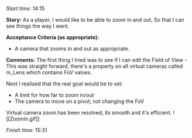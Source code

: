 *Start time:* 14:15

**Story:** 
As a player, I would like to be able to zoom in and out,
So that I can see things the way I want.

**Acceptance Criteria (as appropriate):**
- A camera that zooms in and out as appropriate.

**Comments:** 
The first thing I tried was to see if I can edit the Field of View - This was straight forward, there's a property on all virtual cameras called m_Lens which contains FoV values.

Next I realised that the real goal would be to set:
- A limit for how far to zoom in/out
- The camera to move on a pivot; not changing the FoV

Virtual camera zoom has been resolved, its smooth and it's efficient.
![[Zoomin.gif]]



*Finish time:* 15:31